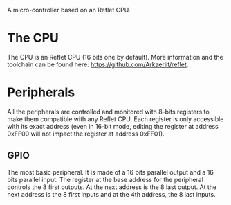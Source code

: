 A micro-controller based on an Reflet CPU.

# The CPU
The CPU is an Reflet CPU (16 bits one by default). More information and the toolchain can be found here: https://github.com/Arkaeriit/reflet.

# Peripherals 
All the peripherals are controlled and monitored with 8-bits registers to make them compatible with any Reflet CPU. Each register is only accessible with its exact address (even in 16-bit mode, editing the register at address 0xFF00 will not impact the register at address 0xFF01). 

## GPIO
The most basic peripheral. It is made of a 16 bits parallel output and a 16 bits parallel input. The register at the base address for the peripheral controls the 8 first outputs. At the next address is the 8 last output. At the next address is the 8 first inputs and at the 4th address, the 8 last inputs.

